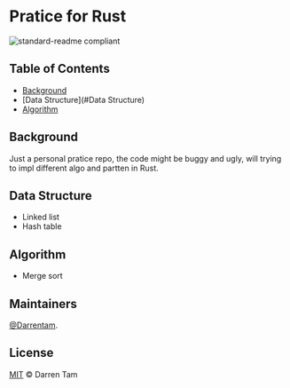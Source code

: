 # Pratice for Rust

![standard-readme compliant](https://img.shields.io/badge/readme%20style-standard-brightgreen.svg?style=flat-square)
## Table of Contents

- [Background](#background)
- [Data Structure](#Data Structure)
- [Algorithm](#Algorithm)

## Background

Just a personal pratice repo, the code might be buggy and ugly, will trying to impl different algo and partten in Rust.


## Data Structure

- Linked list
- Hash table

## Algorithm

- Merge sort

## Maintainers
[@Darrentam](https://github.com/Darrentam).

## License

[MIT](LICENSE) © Darren Tam